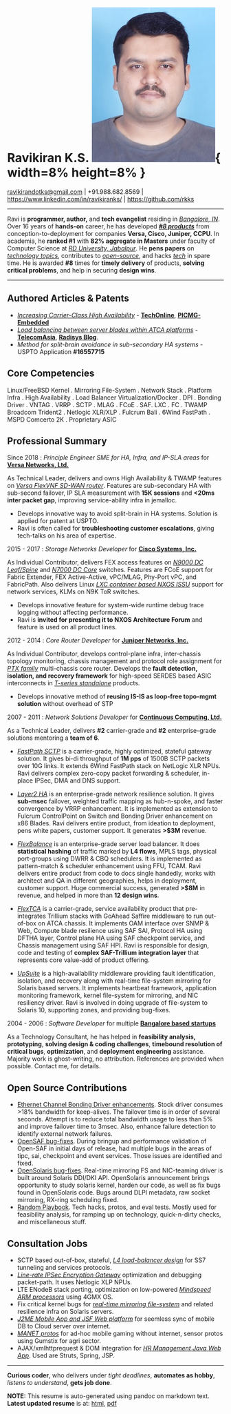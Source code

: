 Ravikiran K.S. ![](RaviKS.jpg "Ravikiran KS"){ width=8% height=8% }
==============
ravikirandotks@gmail.com | +91.988.682.8569 | https://www.linkedin.com/in/ravikiranks/ | https://github.com/rkks

----

Ravi is **programmer, author,** and **tech evangelist** residing in *[Bangalore, IN](https://en.wikipedia.org/wiki/Bangalore)*. Over 16 years of **hands-on** career, he has developed *[**#8 products**](https://rkks.github.io/resume.html#professional-summary)* from conception-to-deployment for companies **Versa, Cisco, Juniper, CCPU**. In academia, he **ranked #1** with **82% aggregate in Masters** under faculty of Computer Science at *[RD University, Jabalpur](http://www.rdunijbpin.org/)*. He **pens papers** on *[technology topics](https://rkks.github.io/resume.html#authored-articles)*, contributes to *[open-source](https://rkks.github.io/resume.html#open-source-contributions)*, and hacks *[tech](https://github.com/rkks)* in spare time. He is awarded **#8** times for **timely delivery** of products, **solving critical problems**, and help in securing **design wins**.

----

Authored Articles & Patents
---------------------------
- *[Increasing Carrier-Class High Availability](http://www.radisys.com/2010/allot-communications-selects-continuous-computing-to-deliver-better-traffic-management-for-network-operators/)* - **[TechOnline](http://www.techonline.com/electrical-engineers/education-training/tech-papers/4137371/Increasing-Carrier-Class-Network-High-Availability)**, **[PICMG-Embedded](http://picmg.mil-embedded.com/white-papers/white-carrier-class-high-availability/)**
- *[Load balancing between server blades within ATCA platforms](http://picmg.opensystemsmedia.com/articles/atca-load-balancing-40-gbps/)* - **[TelecomAsia](https://www.telecomasia.net/content/load-balancing-between-server-blades-within-atca-platforms)**, **[Radisys Blog](http://www.radisys.com/2012/load-balancing-in-atca-platforms/)**.
- *Method for split-brain avoidance in sub-secondary HA systems* - USPTO Application **#16557715**

Core Competencies
-----------------

Linux/FreeBSD Kernel . Mirroring File-System . Network Stack . Platform Infra . High Availability . Load Balancer
Virtualization/Docker . DPI . Bonding Driver . VNTAG . VRRP . SCTP . MLAG . FCoE . SAF. LXC . FC . TWAMP
Broadcom Trident2 . Netlogic XLR/XLP . Fulcrum Bali . 6Wind FastPath . MSPD Comcerto 2K . Proprietary ASIC

Professional Summary
--------------------
Since 2018
:   *Principle Engineer SME for HA, Infra, and IP-SLA areas* for **[Versa Networks, Ltd.](https://www.versa-networks.com/)**

As Technical Leader, delivers and owns High Availability & TWAMP features on *[Versa FlexVNF SD-WAN router](https://www.versa-networks.com/products/versa-flexvnf/)*.
Features are sub-secondary HA with sub-second failover, IP SLA measurement with **15K sessions** and **<20ms inter packet gap**, improving service-ability infra in jemalloc.

- Develops innovative way to avoid split-brain in HA systems. Solution is applied for patent at USPTO.
- Ravi is often called for **troubleshooting customer escalations**, giving tech-talks on his area of expertise.

2015 - 2017
:   *Storage Networks Developer* for **[Cisco Systems, Inc.](http://www.cisco.com/)**

As Individual Contributor, delivers FEX access features on *[N9000 DC Leaf/Spine](http://www.cisco.com/c/en/us/td/docs/switches/datacenter/nexus9000/sw/7-x/FCoE/configuration/guide/b_Cisco_Nexus_9000_Series_NX-OS_FCoE_Configuration_Guide_7x/b_Cisco_Nexus_9000_Series_NX-OS_FCoE_Configuration_Guide_7x_chapter_0100.pdf)*
and *[N7000 DC Core](http://www.cisco.com/c/en/us/td/docs/switches/datacenter/nexus7000/sw/fcoe/config/cisco_nexus7000_fcoe_config_guide/fcoe_over_fex.pdf)* switches.
Features are FCoE support for Fabric Extender, FEX Active-Active, vPC/MLAG, Phy-Port vPC, and FabricPath.
Also delivers Linux *[LXC container based NXOS ISSU](https://blogs.cisco.com/datacenter/data-center-high-availability-redefined)* support for network services, KLMs on N9K ToR switches.

- Develops innovative feature for system-wide runtime debug trace logging without affecting performance.
- Ravi is **invited for presenting it to NXOS Architecture Forum** and feature is used on all product lines.

2012 - 2014
:   *Core Router Developer* for **[Juniper Networks, Inc.](http://www.juniper.net/)**

As Individual Contributor, develops control-plane infra, inter-chassis topology monitoring, chassis management
and protocol role assignment for *[PTX family](https://www.juniper.net/uk/en/products-services/routing/ptx-series/)*
multi-chassis core router. Develops the **fault detection, isolation, and recovery framework** for high-speed SERDES
based ASIC interconnects in *[T-series standalone](http://www.juniper.net/uk/en/products-services/routing/t4000/)* products.

- Develops innovative method of **reusing IS-IS as loop-free topo-mgmt solution** without overhead of STP

2007 - 2011
:   *Network Solutions Developer* for **[Continuous Computing, Ltd.](http://www.ccpu.com/)**

As a Technical Leader, delivers **\#2** carrier-grade and **\#2** enterprise-grade solutions mentoring a **team of 6**.

- *[FastPath SCTP](http://www.radisys.com/2010/continuous-computing-optimizes-trillium-sctp-fast-path-to-achieve-unprecedented-10x-performance-improvement/)*
is a carrier-grade, highly optimized, stateful gateway solution. It gives bi-di throughput of **1M pps** of 1500B
SCTP packets over 10G links. It extends 6Wind FastPath stack on NetLogic XLR NPUs. Ravi delivers complex zero-copy
packet forwarding & scheduler, in-place IPSec, DMA and DNS support.

- *[Layer2 HA](http://www.radisys.com/2010/allot-communications-selects-continuous-computing-to-deliver-better-traffic-management-for-network-operators/)*
is an enterprise-grade network resilience solution. It gives **sub-msec** failover, weighted traffic mapping as
hub-n-spoke, and faster convergence by VRRP enhancement. It is implemented as extension to Fulcrum ControlPoint
on Switch and Bonding Driver enhancement on x86 Blades. Ravi delivers entire product, from ideation to deployment,
pens white papers, customer support. It generates **>$3M** revenue.

- *[FlexBalance](http://picmg.opensystemsmedia.com/articles/atca-load-balancing-40-gbps/)* is an enterprise-grade
server load balancer. It does **statistical hashing** of traffic marked by **L4 flows**, MPLS tags, physical port-groups
using DWRR & CBQ schedulers. It is implemented as pattern-match & scheduler enhancement using FFU, TCAM. Ravi delivers
entire product from code to docs single handedly, works with architect and QA in different geographies, helps in
deployment, customer support. Huge commercial success, generated **>$8M** in revenue, and helped in more than **12 design wins**.

- *[FlexTCA](http://www.businesswire.com/news/home/20090901005489/en/Continuous-Computing-Launches-FlexTCA-3.0-Enhanced-DPI)*
is a carrier-grade, service availability product that pre-integrates Trillium stacks with GoAhead Saffire middleware to run
out-of-box on ATCA chassis. It implements OAM interface over SNMP & Web, Compute blade resilience using SAF SAI, Protocol
HA using DFTHA layer, Control plane HA using SAF checkpoint service, and Chassis management using SAF HPI. Ravi is responsible
for design, code and testing of **complex SAF-Trillium integration layer** that represents core value-add of product offering.

- *[UpSuite](http://go.ccpu.com/upSuite)* is a high-availability middleware providing fault identification, isolation,
and recovery along with real-time file-system mirroring for Solaris based servers. It implements heartbeat framework,
application monitoring framework, kernel file-system for mirroring, and NIC resiliency driver. Ravi is involved in doing
upgrade of file-system to Solaris 10, supporting zones, and providing bug-fixes.

2004 - 2006
:   *Software Developer* for multiple **[Bangalore based startups](https://rkks.github.io/resume.html#consultation-jobs)**

As a Technology Consultant, he has helped in **feasibility analysis, prototyping**, **solving design & coding challenges**,
**timebound resolution of critical bugs**, **optimization**, and **deployment engineering** assistance.
Majority work is ghost-writing, no attribution. References are provided when possible. Contact me, for details.

Open Source Contributions
-------------------------
- [Ethernet Channel Bonding Driver enhancements](https://www.kernel.org/doc/Documentation/networking/bonding.txt). Stock driver
consumes >18% bandwidth for keep-alives. The failover time is in order of several seconds. Attempt is to reduce total bandwidth
usage to less than 5% and improve failover time to 3msec. Also, enhance failure detection to identify external network failures.
- [OpenSAF bug-fixes](http://devel.opensaf.org/). During bringup and performance validation of Open-SAF in initial days of release,
had multiple bugs in the areas of tipc, sai, checkpoint and event services. Those issues are identified and fixed.
- [OpenSolaris bug-fixes](http://www.opensolaris.org/). Real-time mirroring FS and NIC-teaming driver is built around Solaris DDI/DKI API.
OpenSolaris announcement brings opportunity to study solaris kernel, harden our code, as well as fix bugs
found in OpenSolaris code. Bugs around DLPI metadata, raw socket mirroring, RX-ring scheduling fixed.
- [Random Playbook](https://github.com/rkks). Tech hacks, protos, and eval tests. Mostly used for feasibility analysis,
for ramping up on technology, quick-n-dirty checks, and miscellaneous stuff.

Consultation Jobs
-----------------
- SCTP based out-of-box, stateful, *[L4 load-balancer design](http://www.lisletech.com/)* for SS7 tunneling and services protocols.
- *[Line-rate IPSec Encryption Gateway](http://www.stoke.com)* optimization and debugging packet-path. It uses Netlogic XLP NPUs.
- LTE ENodeB stack porting, optimization on low-powered *[Mindspeed ARM processors](http://www.businesswire.com/news/home/20120611005536/en/Mindspeed-Announces-High-Performance-Multi-Core-ARM-Cortex-A-CPU-Based)* using 4GMX OS.
- Fix critical kernel bugs for *[real-time mirroring file-system](http://go.ccpu.com/upSuite)* and related resilience infra on Solaris servers.
- *[J2ME Mobile App and JSF Web platform](http://sakhatech.com/)* for seemless sync of mobile DB to Cloud server over internet.
- *[MANET protos](https://github.com/rkks/play/)* for ad-hoc mobile gaming without internet, sensor protos using Gumstix for agri sector.
- AJAX/xmlhttprequest & DOM integration for *[HR Management Java Web App](http://www.talentplus.com/)*. Used are Struts, Spring, JSP.

----

**Curious coder**, who delivers under *tight deadlines*, **automates as hobby**, *listens to understand*, **gets job done**.

**NOTE:** This resume is auto-generated using pandoc on markdown text. **Latest updated resume** is at: [html](https://rkks.github.io/resume.html),
[pdf](https://rkks.github.io/resume.pdf)
